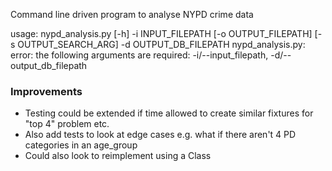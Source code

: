 Command line driven program to analyse NYPD crime data

usage: nypd_analysis.py [-h] -i INPUT_FILEPATH [-o OUTPUT_FILEPATH] [-s OUTPUT_SEARCH_ARG] -d OUTPUT_DB_FILEPATH
nypd_analysis.py: error: the following arguments are required: -i/--input_filepath, -d/--output_db_filepath


### Improvements

- Testing could be extended if time allowed to create similar fixtures for "top 4" problem etc.
- Also add tests to look at edge cases e.g. what if there aren't 4 PD categories in an age_group
- Could also look to reimplement using a Class

